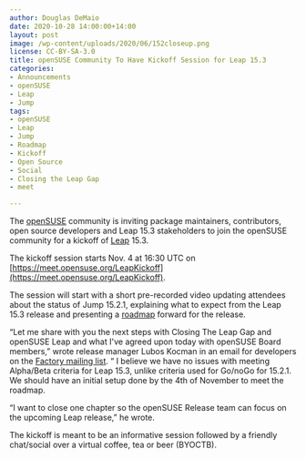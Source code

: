 ```yaml
---
author: Douglas DeMaio
date: 2020-10-28 14:00:00+14:00
layout: post
image: /wp-content/uploads/2020/06/152closeup.png
license: CC-BY-SA-3.0
title: openSUSE Community To Have Kickoff Session for Leap 15.3
categories:
- Announcements
- openSUSE
- Leap
- Jump
tags:
- openSUSE
- Leap
- Jump
- Roadmap
- Kickoff
- Open Source
- Social
- Closing the Leap Gap
- meet

---
```


The [openSUSE](https://www.opensuse.org/) community is inviting package maintainers, contributors, open source developers and Leap 15.3 stakeholders to join the openSUSE community for a kickoff of [Leap](https://en.opensuse.org/Portal:Leap) 15.3.

The kickoff session starts Nov. 4 at 16:30 UTC on [https://meet.opensuse.org/LeapKickoff](https://meet.opensuse.org/LeapKickoff).

The session will start with a short pre-recorded video updating attendees about the status of Jump 15.2.1, explaining what to expect from the Leap 15.3 release and presenting a [roadmap](https://en.opensuse.org/openSUSE:Roadmap) forward for the release.

“Let me share with you the next steps with Closing The Leap Gap and openSUSE Leap and what I've agreed upon today with openSUSE Board members,” wrote release manager Lubos Kocman in an email for developers on the [Factory mailing list](https://lists.opensuse.org/opensuse-factory/2020-10/msg00289.html). “ I believe we have no issues with meeting Alpha/Beta criteria for Leap 15.3, unlike criteria used for Go/noGo for 15.2.1. We should have an initial setup done by the 4th of November to meet the roadmap.

“I want to close one chapter so the openSUSE Release team can focus on the upcoming Leap release,” he wrote.

The kickoff is meant to be an informative session followed by a friendly chat/social over a virtual coffee, tea or beer (BYOCTB).

